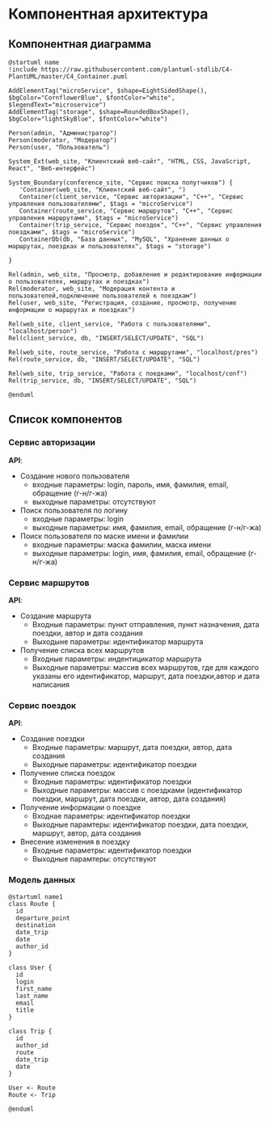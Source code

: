 # Компонентная архитектура
<!-- Состав и взаимосвязи компонентов системы между собой и внешними системами с указанием протоколов, ключевые технологии, используемые для реализации компонентов.
Диаграмма контейнеров C4 и текстовое описание. 
-->
## Компонентная диаграмма

```plantuml
@startuml name
!include https://raw.githubusercontent.com/plantuml-stdlib/C4-PlantUML/master/C4_Container.puml

AddElementTag("microService", $shape=EightSidedShape(), $bgColor="CornflowerBlue", $fontColor="white", $legendText="microservice")
AddElementTag("storage", $shape=RoundedBoxShape(), $bgColor="lightSkyBlue", $fontColor="white")

Person(admin, "Администратор")
Person(moderator, "Модератор")
Person(user, "Пользователь")

System_Ext(web_site, "Клиентский веб-сайт", "HTML, CSS, JavaScript, React", "Веб-интерфейс")

System_Boundary(conference_site, "Сервис поиска попутчиков") {
   'Container(web_site, "Клиентский веб-сайт", ")
   Container(client_service, "Сервис авторизации", "C++", "Сервис управления пользователями", $tags = "microService")    
   Container(route_service, "Сервис маршрутов", "C++", "Сервис управления маршрутами", $tags = "microService") 
   Container(trip_service, "Сервис поездок", "C++", "Сервис управления поездками", $tags = "microService")   
   ContainerDb(db, "База данных", "MySQL", "Хранение данных о маршрутах, поездках и пользователях", $tags = "storage")
   
}

Rel(admin, web_site, "Просмотр, добавление и редактирование информации о пользователях, маршрутах и поездках")
Rel(moderator, web_site, "Модерация контента и пользователей,подключение пользователей к поездкам")
Rel(user, web_site, "Регистрация, создание, просмотр, получение информации о маршрутах и поездках")

Rel(web_site, client_service, "Работа с пользователями", "localhost/person")
Rel(client_service, db, "INSERT/SELECT/UPDATE", "SQL")

Rel(web_site, route_service, "Работа с маршрутами", "localhost/pres")
Rel(route_service, db, "INSERT/SELECT/UPDATE", "SQL")

Rel(web_site, trip_service, "Работа с поедками", "localhost/conf")
Rel(trip_service, db, "INSERT/SELECT/UPDATE", "SQL")

@enduml
```
## Список компонентов  

### Сервис авторизации
**API**:
-	Создание нового пользователя
      - входные параметры: login, пароль, имя, фамилия, email, обращение (г-н/г-жа)
      - выходные параметры: отсутствуют
-	Поиск пользователя по логину
     - входные параметры:  login
     - выходные параметры: имя, фамилия, email, обращение (г-н/г-жа)
-	Поиск пользователя по маске имени и фамилии
     - входные параметры: маска фамилии, маска имени
     - выходные параметры: login, имя, фамилия, email, обращение (г-н/г-жа)

### Сервис маршрутов
**API**:
- Создание маршрута
  - Входные параметры: пункт отправления, пункт назначения, дата поездки, автор и дата создания
  - Выходыне параметры: идентификатор маршрута
- Получение списка всех маршрутов
  - Входные параметры: индентицикатор маршрута
  - Выходные параметры: массив всех маршрутов, где для каждого указаны его идентификатор, маршрут, дата поездки,автор и дата написания

### Сервис поездок
**API**:
- Создание поездки
  - Входные параметры: маршрут, дата поездки, автор, дата создания
  - Выходные параметры: идентификатор поездки
- Получение списка поездок
  - Входные параметры: идентификатор поездки
  - Выходные параметры: массив с поездками (идентификатор поездки, маршрут, дата поездки, автор, дата создания)
- Получение информации о поездке
  - Входнае параметры: идентификатор поездки
  - Выходные парамтеры: идентификатор поездки, дата поездки, маршрут, автор, дата создания
- Внесение изменения в поездку
  - Входные параметры: идентификатор поездки
  - Выходные парамтеры: отсутствуют
  
### Модель данных 

```plantuml
@startuml name1
class Route {
  id
  departure_point
  destination
  date_trip
  date
  author_id
}

class User {
  id
  login
  first_name
  last_name
  email
  title
}

class Trip {
  id
  author_id
  route
  date_trip
  date
}

User <- Route
Route <- Trip

@enduml
```
